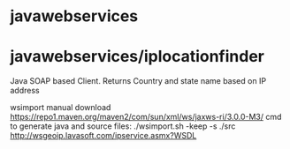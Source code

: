 # javawebservices


# javawebservices/iplocationfinder
Java SOAP based Client. Returns Country and state name based on IP address

wsimport manual download  https://repo1.maven.org/maven2/com/sun/xml/ws/jaxws-ri/3.0.0-M3/
cmd to generate java and source files:   ./wsimport.sh  -keep -s ./src http://wsgeoip.lavasoft.com/ipservice.asmx?WSDL


